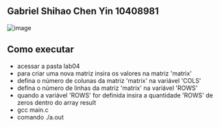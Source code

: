 ## Gabriel Shihao Chen Yin 10408981

![image](https://github.com/gabrielyin/so-aws/assets/70323043/c99abf86-51af-485b-bd4b-5aaab31a9e79)

## Como executar

- acessar a pasta lab04
- para criar uma nova matriz insira os valores na matriz 'matrix'
- defina o número de colunas da matriz 'matrix' na variável 'COLS'
- defina o número de linhas da matriz 'matrix' na variável 'ROWS'
- quando a variável 'ROWS' for definida insira a quantidade 'ROWS' de zeros dentro do array result
- gcc main.c
- comando ./a.out
